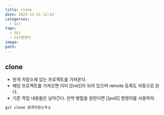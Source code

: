 ```yaml
---
title: clone
date: 2023-12-21 12:43
categories:
  - Git
tags:
  - Git
  - Git명령어
image: 
path:
---
```


## clone
+ 원격 저장소에 있는 프로젝트를 가져온다.
+ 해당 프로젝트를 가져오면 이미 [[init]]이 되어 있으며 remote 등록도 자동으로 된다.
+ 기존 작업 내용들은 날아간다. 만약 병합을 원한다면 [[pull]] 명령어를 사용하자.

```cs
git clone 원격저장소주소
```


